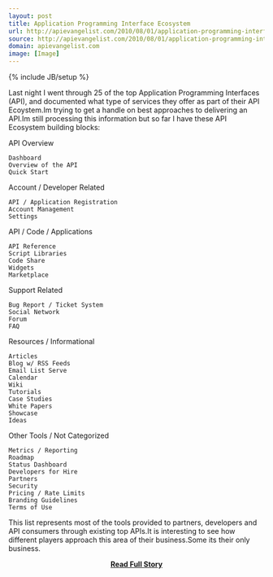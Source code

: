 ```yaml
---
layout: post
title: Application Programming Interface Ecosystem
url: http://apievangelist.com/2010/08/01/application-programming-interface-ecosystem/
source: http://apievangelist.com/2010/08/01/application-programming-interface-ecosystem/
domain: apievangelist.com
image: [Image]
---
```

{% include JB/setup %}<p>Last night I went through 25 of the top Application Programming Interfaces (API), and documented what type of services they offer as part of their API Ecoystem.Im trying to get a handle on best approaches to delivering an API.Im still processing this information but so far I have these API Ecosystem building blocks:



API Overview

	Dashboard
	Overview of the API
	Quick Start

Account / Developer Related

	API / Application Registration
	Account Management
	Settings

API / Code / Applications

	API Reference
	Script Libraries
	Code Share
	Widgets
	Marketplace

Support Related

	Bug Report / Ticket System
	Social Network
	Forum
	FAQ


Resources / Informational

	Articles
	Blog w/ RSS Feeds
	Email List Serve
	Calendar
	Wiki
	Tutorials
	Case Studies
	White Papers
	Showcase
	Ideas

Other Tools / Not Categorized

	Metrics / Reporting
	Roadmap
	Status Dashboard
	Developers for Hire
	Partners
	Security
	Pricing / Rate Limits
	Branding Guidelines
	Terms of Use





This list represents most of the tools provided to partners, developers and API consumers through existing top APIs.It is interesting to see how different players approach this area of their business.Some its their only business.</p>
<center><p><a href="http://apievangelist.com/2010/08/01/application-programming-interface-ecosystem/" style='padding:25px; font-sze:18px; font-weight: bold;'>Read Full Story</a></p></center>
